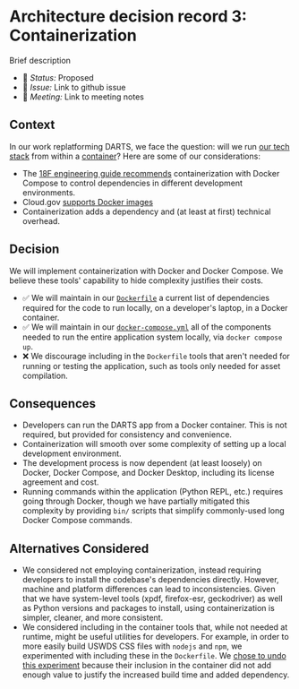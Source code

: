 # Architecture decision record 3: Containerization

Brief description

* :eyes: _Status:_ Proposed
* :ticket: _Issue:_ Link to github issue
* :busts_in_silhouette: _Meeting:_ Link to meeting notes

## Context

In our work replatforming DARTS, we face the question: will we run [our tech stack](./0002-python-django-postgres.md) from within a [container](https://en.wikipedia.org/wiki/Containerization_(computing))? Here are some of our considerations:
* The [18F engineering guide recommends](https://guides.18f.gov/engineering/tools/docker/) containerization with Docker Compose to control dependencies in different development environments.
* Cloud.gov [supports Docker images](https://cloud.gov/docs/deployment/docker/)
* Containerization adds a dependency and (at least at first) technical overhead.

## Decision

We will implement containerization with Docker and Docker Compose. We believe these tools' capability to hide complexity justifies their costs.

* :white_check_mark: We will maintain in our [`Dockerfile`](../../Dockerfile) a current list of dependencies required for the code to run locally, on a developer's laptop, in a Docker container.
* :white_check_mark: We will maintain in our [`docker-compose.yml`](../../docker-compose.yml) all of the components needed to run the entire application system locally, via `docker compose up`.
* :x: We discourage including in the `Dockerfile` tools that aren't needed for running or testing the application, such as tools only needed for asset compilation.

## Consequences

* Developers can run the DARTS app from a Docker container. This is not required, but provided for consistency and convenience.
* Containerization will smooth over some complexity of setting up a local development environment.
* The development process is now dependent (at least loosely) on Docker, Docker Compose, and Docker Desktop, including its license agreement and cost.
* Running commands within the application (Python REPL, etc.) requires going through Docker, though we have partially mitigated this complexity by providing `bin/` scripts that simplify commonly-used long Docker Compose commands.

## Alternatives Considered

* We considered not employing containerization, instead requiring developers to install the codebase's dependencies directly. However, machine and platform differences can lead to inconsistencies. Given that we have system-level tools (xpdf, firefox-esr, geckodriver) as well as Python versions and packages to install, using containerization is simpler, cleaner, and more consistent.
* We considered including in the container tools that, while not needed at runtime, might be useful utilities for developers. For example, in order to more easily build USWDS CSS files with `nodejs` and `npm`, we experimented with including these in the `Dockerfile`. We [chose to undo this experiment](https://github.com/DOI-OS-ORDA/DARTS/commit/5a95943447921a9bc2db29b238bb763b8b1b2284) because their inclusion in the container did not add enough value to justify the increased build time and added dependency.

